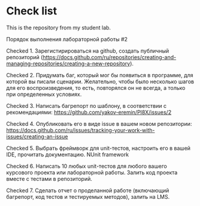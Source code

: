 # Check list
This is the repository from my student lab.

Порядок выполнения лабораторной работы #2

Checked 1. Зарегистирироваться на github, создать публичный репозиторий (https://docs.github.com/ru/repositories/creating-and-managing-repositories/creating-a-new-repository). 

Checked 2. Придумать баг, который мог бы появиться в программе, для которой вы писали сценарии. 
Желательно, чтобы было несколько шагов для его воспроизведения, то есть, повторялся он не всегда, а только при определенных условиях.

Checked 3. Написать багрепорт по шаблону, в соответствии с рекомендациями: https://github.com/yakov-eremin/PI8X/issues/2

Checked 4. Опубликовать его в виде issue в вашем новом репозитории: https://docs.github.com/ru/issues/tracking-your-work-with-issues/creating-an-issue

Checked 5. Выбрать фреймворк для unit-тестов, настроить его в вашей IDE, прочитать документацию. 
  NUnit framework 

Checked 6. Написать 10 любых unit-тестов для любого вашего курсового проекта или лабораторной работы. 
Залить код проекта вместе с тестами в репозиторий. 

Checked 7. Сделать отчет о проделанной работе (включающий багрепорт, код тестов и тестируемых методов), залить на LMS. 
